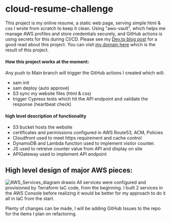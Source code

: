
# cloud-resume-challenge
This project is my online resume, a static web page, serving simple html & css I wrote from scratch to keep it clean.
Using "aws-vault", which helps me manage AWS profiles and store credentials securely, and GitHub actions is using secrets for this during CI/CD.
Please see my [Dev.to blog post](https://dev.to/marcbacchi/cloud-resume-built-for-a-challenge-4m8p) for a good read about this project.
You can visit [my domain here](https://www.marcbacchi.dev) which is the result of this project.
#### How this project works at the moment:
Any push to Main branch will trigger the GitHub actions I created which will:
* sam init
* sam deploy (auto approve)
* S3 sync my website files (html & css)
* trigger Cypress tests which hit the API endpoint and validate the response (heartbeat check)
#### high level description of functionality
* S3 bucket hosts the website
* certificates and permissions configured in AWS Route53, ACM, Policies
* Cloudfront used to meet https requirement and cache control
* DynamoDB and Lambda function used to implement visitor counter.
* JS used to retreive counter value from API and display on site
* APIGateway used to implement API endpoint
## High level design of major AWS pieces:
![AWS_Services_diagram drawio](https://user-images.githubusercontent.com/98762800/156835852-d4388868-afae-4ee7-91a6-139b3372e9c5.png)
All services were configured and provisioned by Terraform IaC code, from the beginning. I built 2 services in the AWS Console before realizing it would be better for my approach to do it all in IaC from the start.

Plenty of changes can be made, I will be adding GitHub Issues to the repo for the items I plan on refactoring.


